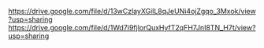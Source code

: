 https://drive.google.com/file/d/13wCzlayXGilL8qJeUNi4ojZgqo_3Mxok/view?usp=sharing
https://drive.google.com/file/d/1Wd7i9fjlorQuxHyfT2qFH7JnI8TN_H7t/view?usp=sharing
